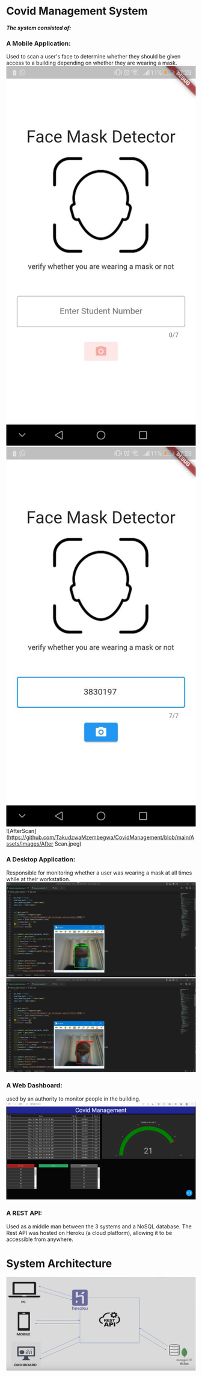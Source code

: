 # Covid Management System
**_The system consisted of:_**
### A Mobile Application: 
Used to scan a user's face to determine whether they should be given access to a building depending on whether they are wearing a mask.
![Landing](https://github.com/TakudzwaMzembegwa/CovidManagement/blob/main/Assets/Images/landing.jpeg) ![Before Scan](https://github.com/TakudzwaMzembegwa/CovidManagement/blob/main/Assets/Images/beforeScan.jpeg) ![AfterScan](https://github.com/TakudzwaMzembegwa/CovidManagement/blob/main/Assets/Images/After Scan.jpeg)
### A Desktop Application: 
Responsible for monitoring whether a user was wearing a mask at all times while at their workstation.
![Mask](https://github.com/TakudzwaMzembegwa/CovidManagement/blob/main/Assets/Images/Mask.jpg) ![No Mask](https://github.com/TakudzwaMzembegwa/CovidManagement/blob/main/Assets/Images/NoMask.jpg)
### A Web Dashboard: 
used by an authority to monitor people in the building.
![Dashboard](https://github.com/TakudzwaMzembegwa/CovidManagement/blob/main/Assets/Images/dashboard.jpg)
### A REST API: 
Used as a middle man between the 3 systems and a NoSQL database. The Rest API was hosted on Heroku (a cloud platform), allowing it to be accessible from anywhere.

# System Architecture
![System Architecture](https://github.com/TakudzwaMzembegwa/CovidManagement/blob/main/Assets/Images/architecture.jpg)
